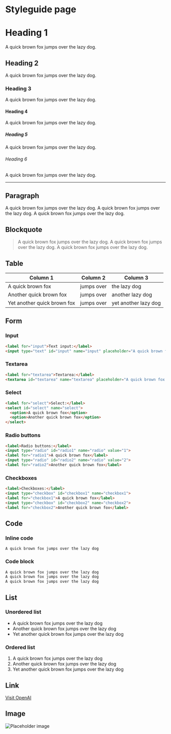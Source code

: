 # Styleguide page


# Heading 1

A quick brown fox jumps over the lazy dog.

## Heading 2

A quick brown fox jumps over the lazy dog.

### Heading 3

A quick brown fox jumps over the lazy dog.

#### Heading 4

A quick brown fox jumps over the lazy dog.

##### Heading 5

A quick brown fox jumps over the lazy dog.

###### Heading 6

A quick brown fox jumps over the lazy dog.

---

## Paragraph

A quick brown fox jumps over the lazy dog. A quick brown fox jumps over the lazy dog. A quick brown fox jumps over the lazy dog.

## Blockquote

> A quick brown fox jumps over the lazy dog. A quick brown fox jumps over the lazy dog. A quick brown fox jumps over the lazy dog.

## Table

| Column 1                   | Column 2                   | Column 3                   |
|----------------------------|----------------------------|----------------------------|
| A quick brown fox          | jumps over                 | the lazy dog               |
| Another quick brown fox    | jumps over                 | another lazy dog           |
| Yet another quick brown fox| jumps over                 | yet another lazy dog       |

## Form

### Input

```html
<label for="input">Text input:</label>
<input type="text" id="input" name="input" placeholder="A quick brown fox...">
```

### Textarea

```html
<label for="textarea">Textarea:</label>
<textarea id="textarea" name="textarea" placeholder="A quick brown fox jumps over the lazy dog"></textarea>
```

### Select

```html
<label for="select">Select:</label>
<select id="select" name="select">
  <option>A quick brown fox</option>
  <option>Another quick brown fox</option>
</select>
```

### Radio buttons

```html
<label>Radio buttons:</label>
<input type="radio" id="radio1" name="radio" value="1">
<label for="radio1">A quick brown fox</label>
<input type="radio" id="radio2" name="radio" value="2">
<label for="radio2">Another quick brown fox</label>
```

### Checkboxes

```html
<label>Checkboxes:</label>
<input type="checkbox" id="checkbox1" name="checkbox1">
<label for="checkbox1">A quick brown fox</label>
<input type="checkbox" id="checkbox2" name="checkbox2">
<label for="checkbox2">Another quick brown fox</label>
```

## Code

### Inline code

`A quick brown fox jumps over the lazy dog`

### Code block

```html
A quick brown fox jumps over the lazy dog
A quick brown fox jumps over the lazy dog
A quick brown fox jumps over the lazy dog
```

## List

### Unordered list

- A quick brown fox jumps over the lazy dog
- Another quick brown fox jumps over the lazy dog
- Yet another quick brown fox jumps over the lazy dog

### Ordered list

1. A quick brown fox jumps over the lazy dog
2. Another quick brown fox jumps over the lazy dog
3. Yet another quick brown fox jumps over the lazy dog

## Link

[Visit OpenAI](https://openai.com)

## Image

![Placeholder image](https://via.placeholder.com/150)
```